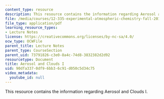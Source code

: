 ```yaml
---
content_type: resource
description: This resource contains the information regarding Aerosol and Clouds I.
file: /media/courses/12-335-experimental-atmospheric-chemistry-fall-2014/90dfa3370df96bb36c91d050c5d34c75_MIT12_335F14_Lecture3_1.pdf
file_type: application/pdf
learning_resource_types:
- Lecture Notes
license: https://creativecommons.org/licenses/by-nc-sa/4.0/
ocw_type: OCWFile
parent_title: Lecture Notes
parent_type: CourseSection
parent_uid: 73791826-c3e0-8a4c-74d8-3832382d2d92
resourcetype: Document
title: Aerosol and Clouds I
uid: 90dfa337-0df9-6bb3-6c91-d050c5d34c75
video_metadata:
  youtube_id: null
---
```

This resource contains the information regarding Aerosol and Clouds I.